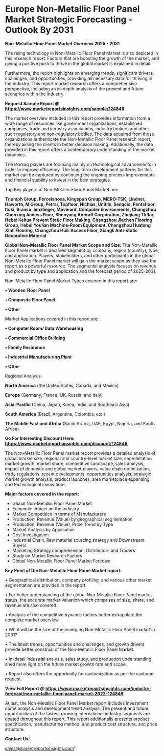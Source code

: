 # Europe Non-Metallic Floor Panel Market Strategic Forecasting - Outlook By 2031

<Strong> Non-Metallic Floor Panel Market Overview 2025 - 2031</strong>

The rising technology in Non-Metallic Floor Panel Market is also depicted in this research report. Factors that are boosting the growth of the market, and giving a positive push to thrive in the global market is explained in detail.

Furthermore, the report highlights on emerging trends, significant drivers, challenges, and opportunities, providing all necessary data for thriving in the industry. This report market research offers a comprehensive perspective, including an in-depth analysis of the present and future scenarios within the industry.

<strong>Request Sample Report @ <a href=https://www.marketreportsinsights.com/sample/124848>https://www.marketreportsinsights.com/sample/124848</a></strong>

The market overview included in this report provides information from a wide range of resources like government organizations, established companies, trade and industry associations, industry brokers and other such regulatory and non-regulatory bodies. The data acquired from these organizations authenticate the Non-Metallic Floor Panel research report, thereby aiding the clients in better decision making. Additionally, the data provided in this report offers a contemporary understanding of the market dynamics.

The leading players are focusing mainly on technological advancements in order to improve efficiency. The long-term development patterns for this market can be captured by continuing the ongoing process improvements and financial stability to invest in the best strategies.

Top Key players of Non-Metallic Floor Panel Market are:

<strong>Triumph Group, Porcelanosa, Kingspan Group, MERO-TSK, Lindner, Haworth, M Group, Petral, Topfloor, Nichias, Unitile, Senqcia, Pentafloor, Itoki, Branco, lenzlinger, Movinord, Computer Environments, Changzhou Chenxing Access Floor, Shenyang Aircraft Corporation, Zhejiang Tkflor, Hebei Kehua Prevent Static Floor Making, Changzhou Jiachen Flooring Group, Hebei Youlian Machine-Room Equipment, Changzhou Huatong Xinli Flooring, Changzhou Huili Access Floor, Xiangli Anti-static Decorative Material</strong>

<strong><b>Global Non-Metallic Floor Panel Market Scope and Size:</b></strong>
The Non-Metallic Floor Panel market is declared segment by company, region (country), type, and application. Players, stakeholders, and other participants in the global Non-Metallic Floor Panel market will gain the market scope as they use the report as a powerful resource. The segmental analysis focuses on revenue and product by type and application and the forecast period of 2025-2031.

Non-Metallic Floor Panel Market Types covered in this report are:

<strong>• Wooden Floor Panel

• Composite Floor Panel

• Other</strong>

Market Applications covered in this report are:

<strong>• Computer Room/ Data Warehousing

• Commercial Office Building

• Family Residence

• Industrial Manufacturing Plant

• Other</strong> 

Regional Analysis

<strong>North America</strong> (the United States, Canada, and Mexico)

<strong>Europe</strong> (Germany, France, UK, Russia, and Italy)

<strong>Asia-Pacific</strong> (China, Japan, Korea, India, and Southeast Asia)

<strong>South America</strong> (Brazil, Argentina, Colombia, etc.)

<strong>The Middle East and Africa</strong> (Saudi Arabia, UAE, Egypt, Nigeria, and South Africa)

<strong>Go For Interesting Discount Here: <a href=https://www.marketreportsinsights.com/discount/124848>https://www.marketreportsinsights.com/discount/124848</a></strong>

The Non-Metallic Floor Panel market report provides a detailed analysis of global market size, regional and country-level market size, segmentation market growth, market share, competitive Landscape, sales analysis, impact of domestic and global market players, value chain optimization, trade regulations, recent developments, opportunities analysis, strategic market growth analysis, product launches, area marketplace expanding, and technological innovations.

<strong><b>Major factors covered in the report:</b></strong>
<ul>
  <li>Global Non-Metallic Floor Panel Market </li>
  <li>Economic Impact on the Industry</li>
  <li>Market Competition in terms of Manufacturers</li>
  <li>Production, Revenue (Value) by geographical segmentation</li>
  <li>Production, Revenue (Value), Price Trend by Type</li>
  <li>Market Analysis by Application</li>
  <li>Cost Investigation</li>
  <li>Industrial Chain, Raw material sourcing strategy and Downstream Buyers</li>
  <li>Marketing Strategy comprehension, Distributors and Traders</li>
  <li>Study on Market Research Factors</li>
  <li>Global Non-Metallic Floor Panel Market Forecast</li>
</ul>

<strong><b>Key Point of the Non-Metallic Floor Panel Market report:</b></strong>

• Geographical distribution, company profiling, and various other market segmentation are provided in the report.

• For better understanding of the global Non-Metallic Floor Panel market status, the accurate market valuation which comprises of size, share, and revenue are also covered.

• Analysis of the competitive dynamic factors better extrapolate the complete market overview

• What will be the size of the emerging Non-Metallic Floor Panel market in 2031?

• The latest trends, opportunities and challenges, and growth drivers provide better construal of the Non-Metallic Floor Panel Market.

• In-detail industrial analysis, sales study, and production understanding shed more light on the future market growth rate and scope.

• Report also offers the opportunity for customization as per the customer request.

<strong><b>View Full Report @ <a href=https://www.marketreportsinsights.com/industry-forecast/non-metallic-floor-panel-market-2022-124848>https://www.marketreportsinsights.com/industry-forecast/non-metallic-floor-panel-market-2022-124848</a></b></strong>


At last, the Non-Metallic Floor Panel Market report includes investment come analysis and development trend analysis. The present and future opportunities of the fastest growing international industry segments are coated throughout this report. This report additionally presents product specification, manufacturing method, and product cost structure, and price structure.

<strong>Contact Us:</strong>

sales@marketreportsinsights.com"
